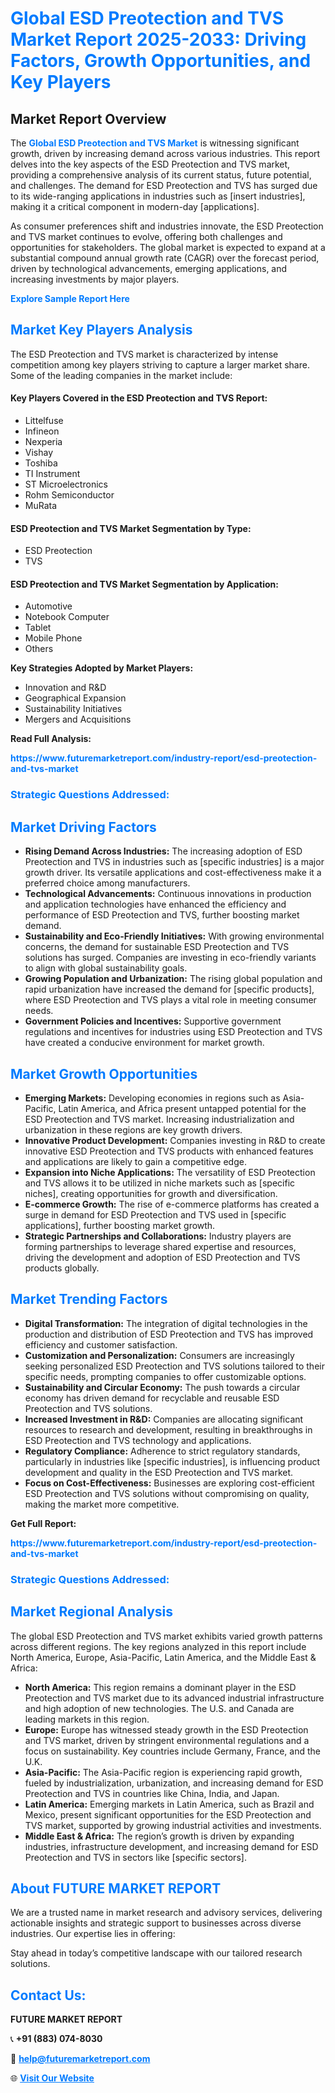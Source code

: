 <h1 style="color: #007BFF;">Global ESD Preotection and TVS Market Report 2025-2033: Driving Factors, Growth Opportunities, and Key Players</h1>

<section id="overview">
<h2>Market Report Overview</h2>
<p>The <a href="https://www.futuremarketreport.com/industry-report/esd-preotection-and-tvs-market" style="color: #007BFF; text-decoration: none;"><strong>Global ESD Preotection and TVS Market</strong></a> is witnessing significant growth, driven by increasing demand across various industries. This report delves into the key aspects of the ESD Preotection and TVS market, providing a comprehensive analysis of its current status, future potential, and challenges. The demand for ESD Preotection and TVS has surged due to its wide-ranging applications in industries such as [insert industries], making it a critical component in modern-day [applications].</p>
<p>As consumer preferences shift and industries innovate, the ESD Preotection and TVS market continues to evolve, offering both challenges and opportunities for stakeholders. The global market is expected to expand at a substantial compound annual growth rate (CAGR) over the forecast period, driven by technological advancements, emerging applications, and increasing investments by major players.</p>
</section>

<section id="overview">
<p><a href="https://www.futuremarketreport.com/request-sample/reportId=75308" style="color: #007BFF; text-decoration: none;"><strong>Explore Sample Report Here</strong></a></p>
</section>

<section id="key-players">
<h2 style="color: #007BFF;">Market Key Players Analysis</h2>
<p>The ESD Preotection and TVS market is characterized by intense competition among key players striving to capture a larger market share. Some of the leading companies in the market include:</p>
<h4>Key Players Covered in the ESD Preotection and TVS Report:</h4>
<ul><li>Littelfuse</li><li>Infineon</li><li>Nexperia</li><li>Vishay</li><li>Toshiba</li><li>TI Instrument</li><li>ST Microelectronics</li><li>Rohm Semiconductor</li><li>MuRata</li></ul>
<h4>ESD Preotection and TVS Market Segmentation by Type:</h4>
<ul><li>ESD Preotection</li><li>TVS</li></ul>

<h4>ESD Preotection and TVS Market Segmentation by Application:</h4>
<ul><li>Automotive</li><li>Notebook Computer</li><li>Tablet</li><li>Mobile Phone</li><li>Others</li></ul>
<p><strong>Key Strategies Adopted by Market Players:</strong></p>
<ul>
<li>Innovation and R&D</li>
<li>Geographical Expansion</li>
<li>Sustainability Initiatives</li>
<li>Mergers and Acquisitions</li>
</ul>
</section>

<section>
<p><strong>Read Full Analysis: </strong></p><a href="https://www.futuremarketreport.com/industry-report/esd-preotection-and-tvs-market" style="color: #007BFF; text-decoration: none;"><strong>https://www.futuremarketreport.com/industry-report/esd-preotection-and-tvs-market</strong></a>
<h3 style="color: #007BFF;">Strategic Questions Addressed:</h3>
</section>

<section id="driving-factors">
<h2 style="color: #007BFF;">Market Driving Factors</h2>
<ul>
<li><strong>Rising Demand Across Industries:</strong> The increasing adoption of ESD Preotection and TVS in industries such as [specific industries] is a major growth driver. Its versatile applications and cost-effectiveness make it a preferred choice among manufacturers.</li>
<li><strong>Technological Advancements:</strong> Continuous innovations in production and application technologies have enhanced the efficiency and performance of ESD Preotection and TVS, further boosting market demand.</li>
<li><strong>Sustainability and Eco-Friendly Initiatives:</strong> With growing environmental concerns, the demand for sustainable ESD Preotection and TVS solutions has surged. Companies are investing in eco-friendly variants to align with global sustainability goals.</li>
<li><strong>Growing Population and Urbanization:</strong> The rising global population and rapid urbanization have increased the demand for [specific products], where ESD Preotection and TVS plays a vital role in meeting consumer needs.</li>
<li><strong>Government Policies and Incentives:</strong> Supportive government regulations and incentives for industries using ESD Preotection and TVS have created a conducive environment for market growth.</li>
</ul>
</section>

<section id="growth-opportunities">
<h2 style="color: #007BFF;">Market Growth Opportunities</h2>
<ul>
<li><strong>Emerging Markets:</strong> Developing economies in regions such as Asia-Pacific, Latin America, and Africa present untapped potential for the ESD Preotection and TVS market. Increasing industrialization and urbanization in these regions are key growth drivers.</li>
<li><strong>Innovative Product Development:</strong> Companies investing in R&D to create innovative ESD Preotection and TVS products with enhanced features and applications are likely to gain a competitive edge.</li>
<li><strong>Expansion into Niche Applications:</strong> The versatility of ESD Preotection and TVS allows it to be utilized in niche markets such as [specific niches], creating opportunities for growth and diversification.</li>
<li><strong>E-commerce Growth:</strong> The rise of e-commerce platforms has created a surge in demand for ESD Preotection and TVS used in [specific applications], further boosting market growth.</li>
<li><strong>Strategic Partnerships and Collaborations:</strong> Industry players are forming partnerships to leverage shared expertise and resources, driving the development and adoption of ESD Preotection and TVS products globally.</li>
</ul>
</section>

<section id="trending-factors">
<h2 style="color: #007BFF;">Market Trending Factors</h2>
<ul>
<li><strong>Digital Transformation:</strong> The integration of digital technologies in the production and distribution of ESD Preotection and TVS has improved efficiency and customer satisfaction.</li>
<li><strong>Customization and Personalization:</strong> Consumers are increasingly seeking personalized ESD Preotection and TVS solutions tailored to their specific needs, prompting companies to offer customizable options.</li>
<li><strong>Sustainability and Circular Economy:</strong> The push towards a circular economy has driven demand for recyclable and reusable ESD Preotection and TVS solutions.</li>
<li><strong>Increased Investment in R&D:</strong> Companies are allocating significant resources to research and development, resulting in breakthroughs in ESD Preotection and TVS technology and applications.</li>
<li><strong>Regulatory Compliance:</strong> Adherence to strict regulatory standards, particularly in industries like [specific industries], is influencing product development and quality in the ESD Preotection and TVS market.</li>
<li><strong>Focus on Cost-Effectiveness:</strong> Businesses are exploring cost-efficient ESD Preotection and TVS solutions without compromising on quality, making the market more competitive.</li>
</ul>
</section>

<section>
<p><strong>Get Full Report: </strong></p><a href="https://www.futuremarketreport.com/industry-report/esd-preotection-and-tvs-market" style="color: #007BFF; text-decoration: none;"><strong>https://www.futuremarketreport.com/industry-report/esd-preotection-and-tvs-market</strong></a>
<h3 style="color: #007BFF;">Strategic Questions Addressed:</h3>
</section>


<section id="regional-analysis">
<h2 style="color: #007BFF;">Market Regional Analysis</h2>
<p>The global ESD Preotection and TVS market exhibits varied growth patterns across different regions. The key regions analyzed in this report include North America, Europe, Asia-Pacific, Latin America, and the Middle East & Africa:</p>
<ul>
<li><strong>North America:</strong> This region remains a dominant player in the ESD Preotection and TVS market due to its advanced industrial infrastructure and high adoption of new technologies. The U.S. and Canada are leading markets in this region.</li>
<li><strong>Europe:</strong> Europe has witnessed steady growth in the ESD Preotection and TVS market, driven by stringent environmental regulations and a focus on sustainability. Key countries include Germany, France, and the U.K.</li>
<li><strong>Asia-Pacific:</strong> The Asia-Pacific region is experiencing rapid growth, fueled by industrialization, urbanization, and increasing demand for ESD Preotection and TVS in countries like China, India, and Japan.</li>
<li><strong>Latin America:</strong> Emerging markets in Latin America, such as Brazil and Mexico, present significant opportunities for the ESD Preotection and TVS market, supported by growing industrial activities and investments.</li>
<li><strong>Middle East & Africa:</strong> The region’s growth is driven by expanding industries, infrastructure development, and increasing demand for ESD Preotection and TVS in sectors like [specific sectors].</li>
</ul>
</section>

<footer>
<h2 style="color: #007BFF;">About FUTURE MARKET REPORT</h2>
<p>We are a trusted name in market research and advisory services, delivering actionable insights and strategic support to businesses across diverse industries. Our expertise lies in offering:</p>

<p>Stay ahead in today’s competitive landscape with our tailored research solutions.</p>

<h2 style="color: #007BFF;">Contact Us:</h2>
<p><strong>FUTURE MARKET REPORT</strong></p>
<p>📞 <strong>+91 (883) 074-8030</strong></p>
<p>📧 <strong><a href="mailto:help@futuremarketreport.com" style="color: #007BFF;">help@futuremarketreport.com</a></strong></p>
<p>🌐 <strong><a href="https://www.futuremarketreport.com/" style="color: #007BFF;">Visit Our Website</a></strong></p>
</footer>